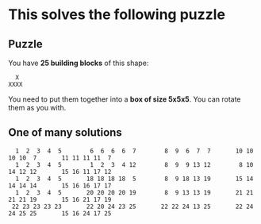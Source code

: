 # This solves the following puzzle
## Puzzle

You have **25 building blocks** of this shape:
```text
  X
XXXX
```
You need to put them together into a **box of size 5x5x5**.
You can rotate them as you with.


## One of many solutions

```text
  1  2  3  4  5        6  6  6  6  7        8  9  6  7  7       10 10 10 10  7       11 11 11 11  7      
  1  2  3  4  5        1  2  3  4 12        8  9  9 13 12        8 10 14 12 12       15 16 11 17 12      
  1  2  3  4  5       18 18 18 18  5        8  9 18 13 19       15 14 14 14 14       15 16 16 17 17      
  1  2  3  4  5       20 20 20 20 19        8  9 13 13 19       21 21 21 21 19       15 16 21 17 19      
 22 23 23 23 23       22 20 24 23 25       22 22 24 13 25       22 24 24 25 25       15 16 24 17 25     
```
